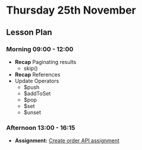 # Thursday 25th November

## Lesson Plan

### Morning 09:00 - 12:00

+ **Recap** Paginating results
  + skip()
+ **Recap** References
+ Update Operators
  + $push
  + $addToSet
  + $pop
  + $set
  + $unset


### Afternoon 13:00 - 16:15

+ **Assignment:** [Create order API assignment](https://github.com/GillesDCI/references-crud-assignment)
